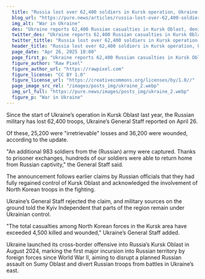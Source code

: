 ```yaml
---
  title: "Russia lost over 62,400 soldiers in Kursk operation, Ukraine says"
  blog_url: "https://pure.news/articles/russia-lost-over-62,400-soldiers-in-kursk-operation-ukraine-says"
  img_alt: "War in Ukraine"
  des: "Ukraine reports 62,400 Russian casualties in Kursk Oblast, denies Russian claims of full control, and highlights North Korean troop losses."
  twitter_des: "Ukraine reports 62,400 Russian casualties in Kursk Oblast, denies Russian claims of full control, and highlights North Korean troop losses."
  twitter_tittle: "Russia lost over 62,400 soldiers in Kursk operation, Ukraine says"
  header_title: "Russia lost over 62,400 soldiers in Kursk operation, Ukraine says"
  page_date: "Apr 26, 2025 10:00"
  page_first_p: "Ukraine reports 62,400 Russian casualties in Kursk Oblast, denies Russian claims of full control, and highlights North Korean troop losses."
  figure_author: "Raw Pixel"
  figure_author_url: "https://rawpixel.com"
  figure_license: "CC BY 1.0"
  figure_license_url: "https://creativecommons.org/licenses/by/1.0//"
  page_image_src_rel: "/images/posts_img/ukraine_2.webp"
  img_url_full: "https://pure.news/images/posts_img/ukraine_2.webp"
  figure_p: "War in Ukraine"
---
```


Since the start of Ukraine’s operation in Kursk Oblast last year, the Russian military has lost 62,400 troops, Ukraine’s General Staff reported on April 26.

Of these, 25,200 were "irretrievable" losses and 36,200 were wounded, according to the update.

"An additional 983 soldiers from the (Russian) army were captured. Thanks to prisoner exchanges, hundreds of our soldiers were able to return home from Russian captivity," the General Staff said.

The announcement follows earlier claims by Russian officials that they had fully regained control of Kursk Oblast and acknowledged the involvement of North Korean troops in the fighting.

Ukraine’s General Staff rejected the claim, and military sources on the ground told the Kyiv Independent that parts of the region remain under Ukrainian control.

"The total casualties among North Korean forces in the Kursk area have exceeded 4,500 killed and wounded," Ukraine’s General Staff added.

Ukraine launched its cross-border offensive into Russia’s Kursk Oblast in August 2024, marking the first major incursion into Russian territory by foreign forces since World War II, aiming to disrupt a planned Russian assault on Sumy Oblast and divert Russian troops from battles in Ukraine’s east.
